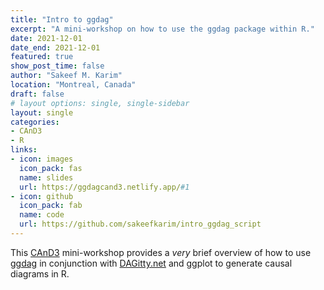 ```yaml
---
title: "Intro to ggdag"
excerpt: "A mini-workshop on how to use the ggdag package within R."
date: 2021-12-01
date_end: 2021-12-01
featured: true
show_post_time: false
author: "Sakeef M. Karim"
location: "Montreal, Canada"
draft: false
# layout options: single, single-sidebar
layout: single
categories:
- CAnD3
- R
links:
- icon: images
  icon_pack: fas
  name: slides
  url: https://ggdagcand3.netlify.app/#1
- icon: github
  icon_pack: fab
  name: code
  url: https://github.com/sakeefkarim/intro_ggdag_script
---
```


This [CAnD3](https://www.mcgill.ca/cand3/) mini-workshop provides a _very_ brief overview of how to use [ggdag](https://ggdag.malco.io/reference/index.html) in conjunction with [DAGitty.net](http://www.dagitty.net/dags.html#) and ggplot to generate causal diagrams in R.

